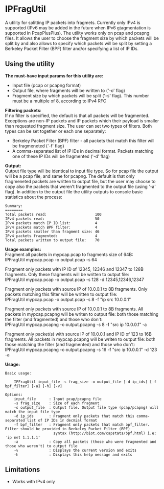 IPFragUtil
==========

A utility for splitting IP packets into fragmets. Currently only IPv4 is supported (IPv6 may be added in the future when IPv6 gtagmentation
is supported in PcapPlusPlus). The utility works only on pcap and pcapng files. It allows the user to choose the fragment size by which packets will be split by
and also allows to specify which packets will be split by setting a Berkeley Packet Filter (BPF) filter and/or specifying a list of IP IDs.
 

Using the utility
-----------------
**The must-have input params for this utility are:**  
- Input file (pcap or pcapng format)
- Output file, where fragments will be written to ('-o' flag)
- Fragment size by which packets will be split ('-s' flag). This number must be a multiple of 8, according to IPv4 RFC

**Filtering packets:**  
If no filter is specified, the default is that all packets will be fragmented. Exceptions are non-IP packets and IP packets which their 
payload is smaller than requested fragment size.
The user can set two types of filters. Both types can be set together or each one separately:
- Berkeley Packet Filter (BPF) filter - all packets that match this filter will be fragmeneted ('-f' flag)
- A comma-separated list of IP IDs in decimal format. Packets matching one of these IP IDs will be fragmented ('-d' flag)

**Output:**  
Output file type will be identical to input file type. So for pcap file the output will be a pcap file, and same for pcapng.
The default is that only fragmeneted packets are written to output file, but the user may choose to copy also the packets 
that weren't fragmented to the output file (using '-a' flag).
In addition to the output file the utility outputs to console basic statistics about the process:  

	Summary:
	========
	Total packets read:                      100
	IPv4 packets read:                       50
	IPv4 packets match IP ID list:           4
	IPv4 packets match BPF filter:           4
	IPv4 packets smaller than fragment size: 46
	IPv4 packets fragmented:                 4
	Total packets written to output file:    70 

**Usage examples:**  
Fragment all packets in mypcap.pcap to fragments size of 64B:  
	IPFragUtil mypcap.pcap -o output.pcap -s 64 
	
Fragment only packets with IP ID of 12345, 12346 and 12347 to 128B fragments. Only these fragments will be written to output file:  
	IPFragUtil mypcap.pcap -o output.pcap -s 128 -d 12345,12346,12347

Fragment only packets with source IP of 10.0.0.1 to 8B fragments. Only packets matching this filter will be written to output file:  
	IPFragUtil mypcap.pcap -o output.pcap -s 8 -f "ip src 10.0.0.1"
	
Fragment only packets with source IP of 10.0.0.1 to 8B fragments. All packets in mypcap.pcapng will be writen to output file: both those
matching the filter (and fragmented) and those who don't:  
	IPFragUtil mypcap.pcapng -o output.pcapng -s 8 -f "src ip 10.0.0.1" -a

Fragment only packet(s) with source IP of 10.0.0.1 and IP ID of 123 to 16B fragments. All packets in mypcap.pcapng will be writen to output file: both those
matching the filter (and fragmented) and those who don't: 	
	IPFragUtil mypcap.pcapng -o output.pcapng -s 16 -f "src ip 10.0.0.1" -d 123 -a
	
**Usage:**  

	Basic usage:
	 
		IPFragUtil input_file -s frag_size -o output_file [-d ip_ids] [-f bpf_filter] [-a] [-h] [-v]

	Options:
		input_file      : Input pcap/pcapng file
		-s frag_size    : Size of each fragment
		-o output_file  : Output file. Output file type (pcap/pcapng) will match the input file type
		-d ip_ids       : Fragment only packets that match this comma-separated list of IP IDs in decmial format
		-f bpf_filter   : Fragment only packets that match bpf_filter. Filter should be provided in Berkeley Packet Filter (BPF)
		                  syntax (http://biot.com/capstats/bpf.html) i.e: 'ip net 1.1.1.1'
		-a              : Copy all packets (those who were fragmented and those who weren't) to output file
		-v              : Displays the current version and exits
		-h              : Displays this help message and exits


Limitations
-----------
- Works with IPv4 only
